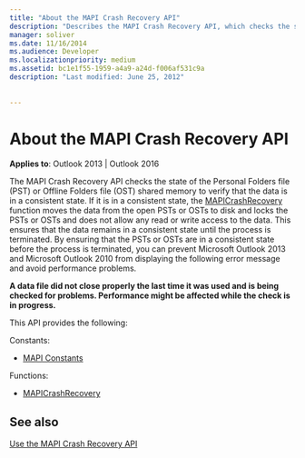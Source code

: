 ```yaml
---
title: "About the MAPI Crash Recovery API"
description: "Describes the MAPI Crash Recovery API, which checks the state of the Personal Folders file (PST) or Offline Folders file (OST) shared memory to verify that the data is in a consistent state."
manager: soliver
ms.date: 11/16/2014
ms.audience: Developer
ms.localizationpriority: medium
ms.assetid: bc1e1f55-1959-a4a9-a24d-f006af531c9a
description: "Last modified: June 25, 2012"
 
 
---
```


# About the MAPI Crash Recovery API

  
  
**Applies to**: Outlook 2013 | Outlook 2016 
  
The MAPI Crash Recovery API checks the state of the Personal Folders file (PST) or Offline Folders file (OST) shared memory to verify that the data is in a consistent state. If it is in a consistent state, the [MAPICrashRecovery](mapicrashrecovery.md) function moves the data from the open PSTs or OSTs to disk and locks the PSTs or OSTs and does not allow any read or write access to the data. This ensures that the data remains in a consistent state until the process is terminated. By ensuring that the PSTs or OSTs are in a consistent state before the process is terminated, you can prevent Microsoft Outlook 2013 and Microsoft Outlook 2010 from displaying the following error message and avoid performance problems. 
  
 **A data file did not close properly the last time it was used and is being checked for problems. Performance might be affected while the check is in progress.**
  
This API provides the following:
  
Constants:
  
- [MAPI Constants](mapi-constants.md)
    
Functions:
  
- [MAPICrashRecovery](mapicrashrecovery.md)
    
## See also



[Use the MAPI Crash Recovery API](how-to-use-the-mapi-crash-recovery-api.md)

